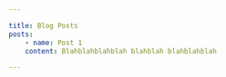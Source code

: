 ```yaml
---

title: Blog Posts
posts: 
    - name: Post 1 
    content: Blahblahblahblah blahblah blahblahblah

---
```

